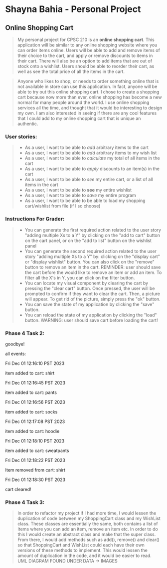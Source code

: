 # Shayna Bahia - Personal Project

## Online Shopping Cart

>My personal project for CPSC 210 is an **online shopping cart**. This application will be similar to 
any online shopping website where you can order items online. Users will be able to add and remove 
items of their choice to the cart, and apply or remove discounts to items in their cart. There will
also be an option to add items that are out of stock onto a wishlist. Users should be able to reorder
their cart, as well as see the total price of all the items in the cart. 

>Anyone who likes to shop, or needs to order something online that is not available in store
can use this application. In fact, anyone will be able to try out this online shopping cart. 
I chose to create a shopping cart because now more than ever, online shopping has become 
a new normal for many people around the world. I use online shopping services all the time, and 
thought that it would be interesting to design my own. I am also interested in seeing if there are
any cool features that I could add to my online shopping cart that is unique an authentic. 

### User stories:
> - As a user, I want to be able to *add* arbitrary items to the cart
> - As a user, I want to be able to *add* arbitrary items to my wish list 
> - As a user, I want to be able to *calculate* my total of all items in the cart
> - As a user, I want to be able to *apply* discounts to an item(s) in the cart
> - As a user, I want to be able to *see* my entire cart, or a list of all items in the cart
> - As a user, I want to be able to **see** my entire wishlist
> - As a user, I want to be able to *save* my entire program
> - As a user, I want to be able to be able to load my shopping cart/wishlist from file (if I so choose)

### Instructions For Grader: 

> - You can generate the first required action related to the user story "adding multiple Xs to a Y" by clicking on the 
    "add to cart" button on the cart panel, or on the "add to list" button on the wishlist panel
> - You can generate the second required action related to the user story "adding multiple Xs to a Y" by: clicking on 
    the "display cart" or "display wishlist" button. You can also click on the "remove" button to remove an item in the
    cart. REMINDER: user should save the cart before the would like to remove an item  or add an item. To filter all the
    X's in Y, you can click on the filter button. 
> - You can locate my visual component by clearing the cart by pressing the "clear cart" button. Once pressed, the 
    user will be prompted to confirm if they want to clear the cart. Then, a picture will appear. To get rid of the 
    picture, simply press the "ok" button. 
> - You can save the state of my application by clicking the "save" button.
> - You can reload the state of my application by clicking the "load" button. WARNING: user should save cart before 
    loading the cart! 

### Phase 4 Task 2: 
goodbye!

all events:

Fri Dec 01 12:16:10 PST 2023

item added to cart:  shirt

Fri Dec 01 12:16:45 PST 2023

item added to cart: pants 

Fri Dec 01 12:16:56 PST 2023

item added to cart: socks

Fri Dec 01 12:17:08 PST 2023

item added to cart: hoodie

Fri Dec 01 12:18:10 PST 2023

item added to cart: sweatpants

Fri Dec 01 12:18:22 PST 2023

Item removed from cart:  shirt

Fri Dec 01 12:18:30 PST 2023

cart cleared!


### Phase 4 Task 3: 

> In order to refactor my project if I had more time, I would lessen the duplication of code between my ShoppingCart 
class and my WishList class. These classes are essentially the same, both contains a list of Items where you can add an 
item, remove an item etc. In order to do this I would create an abstract class and make that the super class. 
From there, I would add methods such as add(), remove() and clear() so that ShoppingCart and WishList could each have 
their own versions of these methods to implement. This would lessen the amount of duplication in the code, and it would 
be easier to read. 
> UML DIAGRAM FOUND UNDER DATA -> IMAGES

  